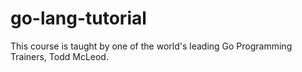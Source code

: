 # go-lang-tutorial
This course is taught by one of the world's leading Go Programming Trainers, Todd McLeod.


